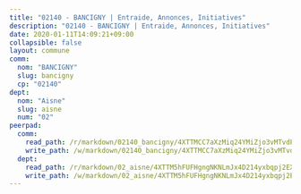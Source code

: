 ```yaml
---
title: "02140 - BANCIGNY | Entraide, Annonces, Initiatives"
description: "02140 - BANCIGNY | Entraide, Annonces, Initiatives"
date: 2020-01-11T14:09:21+09:00
collapsible: false
layout: commune
comm:
  nom: "BANCIGNY"
  slug: bancigny
  cp: "02140"
dept:
  nom: "Aisne"
  slug: aisne
  num: "02"
peerpad:
  comm:
    read_path: /r/markdown/02140_bancigny/4XTTMCC7aXzMiq24YMiZjo3vMTvdPN2SaAAJ4q6FsfR3i8sGz
    write_path: /w/markdown/02140_bancigny/4XTTMCC7aXzMiq24YMiZjo3vMTvdPN2SaAAJ4q6FsfR3i8sGz-K3TgUoYxnxnUbtWaLa9Hz5D2rAzAqdygs1qmn8DGVLrBXBvCrhf9m6HxXQj3QeFz2Rd6ruSwZQoXZzFoepRZKpvXepaevhWk27efLRgcb4Ejb1oUtxY5ckDan2oWG2jV8uDn3Y1L
  dept:
    read_path: /r/markdown/02_aisne/4XTTM5hFUFHgngNKNLmJx4D214yxbqpj2EXK5CBjZ5LZF3zAf
    write_path: /w/markdown/02_aisne/4XTTM5hFUFHgngNKNLmJx4D214yxbqpj2EXK5CBjZ5LZF3zAf-K3TgUfAP6D753WPagZBnpcFgyCUpnZXNhrQsKU6J8qon6wxmFCHD5kB3GMzCYyJmAGHN58p9qgKDhnEgSAuHEK3wjVXSJoUkHyn6Vb7T2aNZ2y6ez5BMkQCEQxoUkfyK9J3TXU3M
---
```


